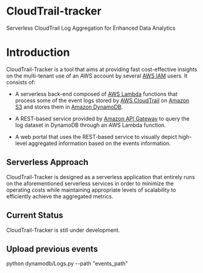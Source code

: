 # CloudTrail-tracker
Serverless CloudTrail Log Aggregation for Enhanced Data Analytics

# Introduction

CloudTrail-Tracker is a tool that aims at providing fast cost-effective insights on the multi-tenant use of an AWS account by several [AWS IAM](https://aws.amazon.com/iam/) users. It consists of:

* A serverless back-end composed of [AWS Lambda](https://aws.amazon.com/lambda) functions that process some of the event logs stored by [AWS CloudTrail](https://aws.amazon.com/cloudtrail/) on [Amazon S3](https://aws.amazon.com/s3) and stores them in [Amazon DynamoDB](https://aws.amazon.com/dynamodb/). 

* A REST-based service provided by [Amazon API Gateway](https://aws.amazon.com/api-gateway/) to query the log dataset in DynamoDB through an AWS Lambda function.

* A web portal that uses the REST-based service to visually depict high-level aggregated information based on the events information.

## Serverless Approach

CloudTrail-Tracker is designed as a serverless application that entirely runs on the aforementioned serverless services in order to minimize the operating costs while maintaining appropriate levels of scalability to efficiently achieve the aggregated metrics.


## Current Status

CloudTrail-Tracker is still under development.

## Upload previous events

python dynamodb/Logs.py --path "events_path"